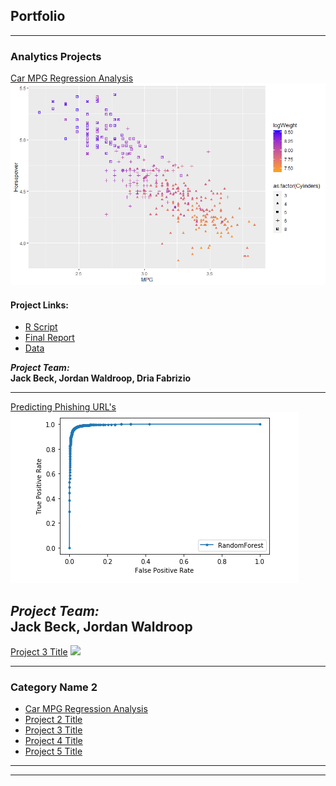 ## Portfolio

---

### Analytics Projects

[Car MPG Regression Analysis](https://github.com/indyscout97/carMPGregregression)
<img src="images/All_The_Logs_Scatter.png?raw=true"/>

#### Project Links:
- [R Script](https://github.com/indyscout97/carMPGregregression/blob/main/Final%20Project%20-%20Team%206.R)
- [Final Report](https://github.com/indyscout97/carMPGregregression/blob/main/MSBC%205030%20Final%20Report.pdf)
- [Data](https://github.com/indyscout97/carMPGregregression/blob/main/auto-mpg%20-%20Team%206.data)

*__Project Team:__* <br/>
__Jack Beck, Jordan Waldroop, Dria Fabrizio__

---


[Predicting Phishing URL's](https://github.com/jwaldroop/phishing-url-project)
<img src="images/rocpic.png?raw=true"/>

*__Project Team:__* <br/>
__Jack Beck, Jordan Waldroop__
---
[Project 3 Title](http://example.com/)
<img src="images/dummy_thumbnail.jpg?raw=true"/>

---

### Category Name 2

- [Car MPG Regression Analysis](https://github.com/indyscout97/carMPGregregression)
- [Project 2 Title](http://example.com/)
- [Project 3 Title](http://example.com/)
- [Project 4 Title](http://example.com/)
- [Project 5 Title](http://example.com/)

---



---
